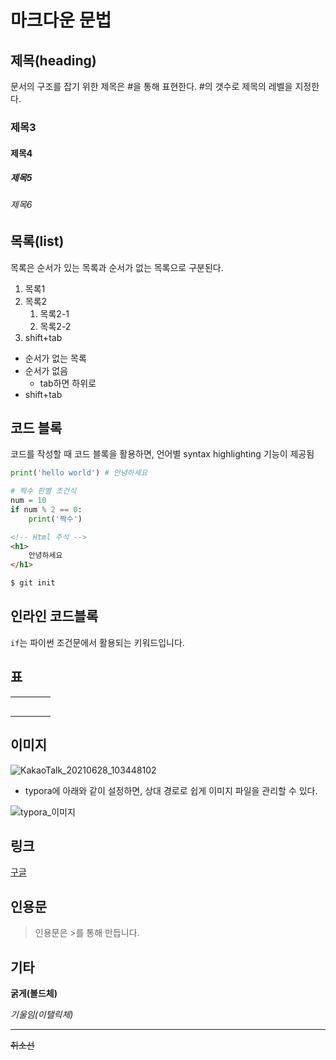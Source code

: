 # 마크다운 문법

## 제목(heading)

문서의 구조를 잡기 위한 제목은 #을 통해 표현한다. #의 갯수로 제목의 레벨을 지정한다.

### 제목3

#### 제목4

##### 제목5

###### 제목6

## 목록(list)

목록은 순서가 있는 목록과 순서가 없는 목록으로 구분된다.

1. 목록1
2. 목록2
   1. 목록2-1
   2. 목록2-2
3. shift+tab

* 순서가 없는 목록
* 순서가 없음
  * tab하면 하위로
* shift+tab

## 코드 블록

코드를 작성할 때 코드 블록을 활용하면, 언어별 syntax highlighting 기능이 제공됨

```python
print('hello world') # 안녕하세요

# 짝수 판별 조건식
num = 10
if num % 2 == 0:
    print('짝수')
```

```html
<!-- Html 주석 -->
<h1>
    안녕하세요
</h1>
```

```bash
$ git init
```

## 인라인 코드블록

`if`는 파이썬 조건문에서 활용되는 키워드입니다.

## 표

|      |      |      |      |
| ---- | ---- | ---- | ---- |
|      |      |      |      |
|      |      |      |      |
|      |      |      |      |
|      |      |      |      |
|      |      |      |      |

## 이미지

![KakaoTalk_20210628_103448102](C:\Users\iwooj\Desktop\KakaoTalk_20210628_103448102.jpg)

* typora에 아래와 같이 설정하면, 상대 경로로 쉽게 이미지 파일을 관리할 수 있다.

![typora_이미지](md-images/typora_%EC%9D%B4%EB%AF%B8%EC%A7%80.JPG)

## 링크

[구글](https://google.com)

## 인용문

> 인용문은 >를 통해 만듭니다.

## 기타

**굵게(볼드체)**

*기울임(이탤릭체)*

---

~~취소선~~



